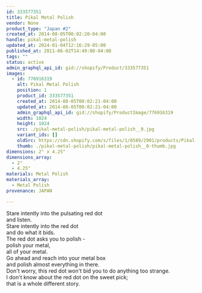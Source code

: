```yaml
---
id: 333577351
title: Pikal Metal Polish
vendor: None
product_type: "Japan #2"
created_at: 2014-08-05T00:02:20-04:00
handle: pikal-metal-polish
updated_at: 2024-01-04T12:16:29-05:00
published_at: 2011-06-02T14:49:00-04:00
tags: ""
status: active
admin_graphql_api_id: gid://shopify/Product/333577351
images:
  - id: 776916319
    alt: Pikal Metal Polish
    position: 1
    product_id: 333577351
    created_at: 2014-08-05T00:02:21-04:00
    updated_at: 2014-08-05T00:02:21-04:00
    admin_graphql_api_id: gid://shopify/ProductImage/776916319
    width: 1024
    height: 1024
    src: ./pikal-metal-polish/pikal-metal-polish__0.jpg
    variant_ids: []
    oldSrc: https://cdn.shopify.com/s/files/1/0589/2901/products/Pikal-Metal-Polish.jpeg?v=1407211341
    thumb: ./pikal-metal-polish/pikal-metal-polish__0-thumb.jpg
dimensions: 2" x 4.25"
dimensions_array:
  - 2"
  - 4.25"
materials: Metal Polish
materials_array:
  - Metal Polish
provenance: JAPAN

---
```


Stare intently into the pulsating red dot  
and listen.  
Stare intently into the red dot  
and do what it bids.  
The red dot asks you to polish -  
polish your metal,  
all of your metal.  
Go ahead and reach into your metal box  
and polish almost everything in there.  
Don't worry, this red dot won't bid you to do anything too strange.  
I don't know about the red dot on the sweet pick;  
that is a whole different story.